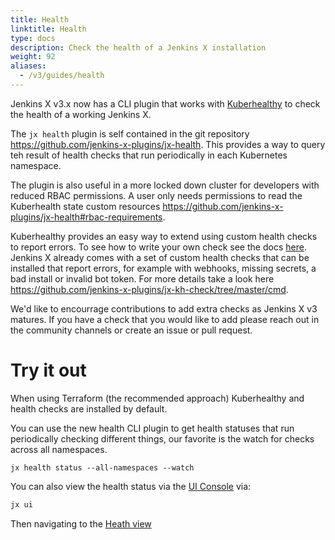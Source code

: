 ```yaml
---
title: Health
linktitle: Health
type: docs
description: Check the health of a Jenkins X installation
weight: 92
aliases:
  - /v3/guides/health
---
```


Jenkins X v3.x now has a CLI plugin that works with [Kuberhealthy](https://github.com/Comcast/kuberhealthy) to check the health of a working Jenkins X.

The `jx health` plugin is self contained in the git repository https://github.com/jenkins-x-plugins/jx-health.  This provides a way to query teh result of health checks that run periodically in each Kubernetes namespace.

The plugin is also useful in a more locked down cluster for developers with reduced RBAC permissions.  A user only needs permissions to read the Kuberhealth state custom resources https://github.com/jenkins-x-plugins/jx-health#rbac-requirements.

Kuberhealthy provides an easy way to extend using custom health checks to report errors.  To see how to write your own check see the docs [here](https://github.com/Comcast/kuberhealthy/blob/master/docs/EXTERNAL_CHECK_CREATION.md).  Jenkins X already comes with a set of custom health checks that can be installed that report errors, for example with webhooks, missing secrets, a bad install or invalid bot token.  For more details take a look here https://github.com/jenkins-x-plugins/jx-kh-check/tree/master/cmd.

We'd like to encourrage contributions to add extra checks as Jenkins X v3 matures.  If you have a check that you would like to add please reach out in the community channels or create an issue or pull request.

# Try it out

When using Terraform (the recommended approach) Kuberhealthy and health checks are installed by default.

You can use the new health CLI plugin to get health statuses that run periodically checking different things, our favorite is the watch for checks across all namespaces.

```
jx health status --all-namespaces --watch
```

You can also view the health status via the [UI Console](/v3/develop/ui/octant/) via:

```bash 
jx ui
```

Then navigating to the [Heath view](http://127.0.0.1:7777/#/ojx/health)

